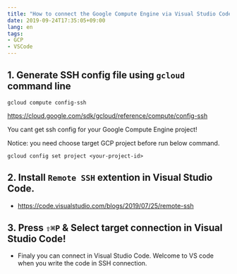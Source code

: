 ```yaml
---
title: "How to connect the Google Compute Engine via Visual Studio Code"
date: 2019-09-24T17:35:05+09:00
lang: en
tags:
- GCP
- VSCode
---
```



## 1. Generate SSH config file using `gcloud` command line

```
gcloud compute config-ssh
```

https://cloud.google.com/sdk/gcloud/reference/compute/config-ssh

You cant get ssh config for your Google Compute Engine project!

Notice: you need choose target GCP project before run below command.

```
gcloud config set project <your-project-id>
```

## 2. Install `Remote SSH` extention in Visual Studio Code.

- https://code.visualstudio.com/blogs/2019/07/25/remote-ssh

## 3. Press `⇧⌘P` & Select target connection in Visual Studio Code!

- Finaly you can connect in Visual Studio Code. Welcome to VS code when you write the code in SSH connection.